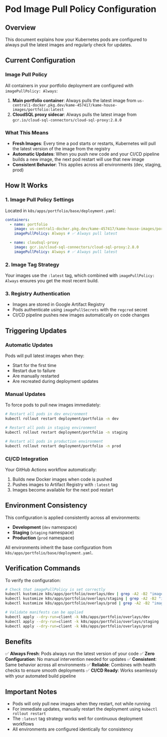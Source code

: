 # Pod Image Pull Policy Configuration

## Overview

This document explains how your Kubernetes pods are configured to always pull the latest images and regularly check for updates.

## Current Configuration

### Image Pull Policy

All containers in your portfolio deployment are configured with `imagePullPolicy: Always`:

1. **Main portfolio container**: Always pulls the latest image from `us-central1-docker.pkg.dev/kame-457417/kame-house-images/portfolio:latest`
2. **CloudSQL proxy sidecar**: Always pulls the latest image from `gcr.io/cloud-sql-connectors/cloud-sql-proxy:2.8.0`

### What This Means

- **Fresh Images**: Every time a pod starts or restarts, Kubernetes will pull the latest version of the image from the registry
- **Automatic Updates**: When you push new code and your CI/CD pipeline builds a new image, the next pod restart will use that new image
- **Consistent Behavior**: This applies across all environments (dev, staging, prod)

## How It Works

### 1. Image Pull Policy Settings

Located in `k8s/apps/portfolio/base/deployment.yaml`:

```yaml
containers:
  - name: portfolio
    image: us-central1-docker.pkg.dev/kame-457417/kame-house-images/portfolio:latest
    imagePullPolicy: Always # ✅ Always pull latest

  - name: cloudsql-proxy
    image: gcr.io/cloud-sql-connectors/cloud-sql-proxy:2.8.0
    imagePullPolicy: Always # ✅ Always pull latest
```

### 2. Image Tag Strategy

Your images use the `:latest` tag, which combined with `imagePullPolicy: Always` ensures you get the most recent build.

### 3. Registry Authentication

- Images are stored in Google Artifact Registry
- Pods authenticate using `imagePullSecrets` with the `regcred` secret
- CI/CD pipeline pushes new images automatically on code changes

## Triggering Updates

### Automatic Updates

Pods will pull latest images when they:

- Start for the first time
- Restart due to failure
- Are manually restarted
- Are recreated during deployment updates

### Manual Updates

To force pods to pull new images immediately:

```bash
# Restart all pods in dev environment
kubectl rollout restart deployment/portfolio -n dev

# Restart all pods in staging environment
kubectl rollout restart deployment/portfolio -n staging

# Restart all pods in production environment
kubectl rollout restart deployment/portfolio -n prod
```

### CI/CD Integration

Your GitHub Actions workflow automatically:

1. Builds new Docker images when code is pushed
2. Pushes images to Artifact Registry with `:latest` tag
3. Images become available for the next pod restart

## Environment Consistency

This configuration is applied consistently across all environments:

- **Development** (`dev` namespace)
- **Staging** (`staging` namespace)
- **Production** (`prod` namespace)

All environments inherit the base configuration from `k8s/apps/portfolio/base/deployment.yaml`.

## Verification Commands

To verify the configuration:

```bash
# Check that imagePullPolicy is set correctly
kubectl kustomize k8s/apps/portfolio/overlays/dev | grep -A2 -B2 "imagePullPolicy"
kubectl kustomize k8s/apps/portfolio/overlays/staging | grep -A2 -B2 "imagePullPolicy"
kubectl kustomize k8s/apps/portfolio/overlays/prod | grep -A2 -B2 "imagePullPolicy"

# Validate manifests can be applied
kubectl apply --dry-run=client -k k8s/apps/portfolio/overlays/dev
kubectl apply --dry-run=client -k k8s/apps/portfolio/overlays/staging
kubectl apply --dry-run=client -k k8s/apps/portfolio/overlays/prod
```

## Benefits

✅ **Always Fresh**: Pods always run the latest version of your code
✅ **Zero Configuration**: No manual intervention needed for updates
✅ **Consistent**: Same behavior across all environments
✅ **Reliable**: Combines with health checks to ensure smooth deployments
✅ **CI/CD Ready**: Works seamlessly with your automated build pipeline

## Important Notes

- Pods will only pull new images when they restart, not while running
- For immediate updates, manually restart the deployment using `kubectl rollout restart`
- The `:latest` tag strategy works well for continuous deployment workflows
- All environments are configured identically for consistency
